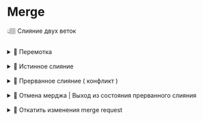 
# Merge
👆🏽 Слияние двух веток  

<br>

  
<details>
<summary> 🔹 Перемотка </summary>

https://github.com/webster6667/documentation/assets/83826752/5bde9959-9cf3-44d4-b048-25e879e355d4    

👆 Смена вершины ветки `master`, на коммит вершины ветки `fix`  
&emsp;&emsp; ❗ Произойдет только в том случаи, если вершиной ветки `master` будет тот коммит, от которого был создан `fix`

</details>

  
<br>

   

<details>
<summary> 🔹 Истинное слияние </summary>

<br>

```shell
git merge feature
```
👆 Создание нового комита, в котором обьеденены комиты из двух веток


</details>

<br>

<details>
<summary> 🔹 Прерванное слияние ( конфликт ) </summary>

<br>

👆 Состояние когда на ветках в одном и том же месте кода, были выполненны разные изменения, и при попытки слияния образовался конфликт

&emsp;&emsp; 🎯 Проект переходит в состояние `прерванного коммита`, требуя от разработчика решения конфликта, и последующего коммита

&emsp;&emsp; 📗 Пока конфликт не решен, коммит который мы хотим слить в ветку `HEAD`, записываеться в переменную `MERGE_HEAD`

</details>

<br>

<details>
<summary> 🔹 Отмена мерджа | Выход из состояния прерванного слияния</summary>
  
<br>

🎯 `git reset --hard`   
&emsp;&emsp; 👆 Откинет на состояние ветки, до попытки слияни, но сотрет все незакомиченные изменения в `workDirectory`  

🎯 `git reset --merge`   
&emsp;&emsp; 👆 Откинет на состояние ветки, до попытки слияни, но сохранит все незакомиченные изменения, которые не учавствовали в слиянии

🛑 Лучше сделать комит перед мерджем, так как при откате можно запутаться, а лишний коммит потом засквошить



</details>

<br>

<details>
<summary> 🔹 Откатить изменения merge request</summary>

<br>

```shell
git reset --hard 'comitHashBeforeMergeRequestOnBranch'
```
👆 Переключиться на комит до комита слияния  


</details>

